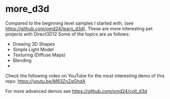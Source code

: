 # more_d3d
Compared to the beginning level samples I started with, (see https://github.com/omd24/learn_d3d),
These are more interesting pet projects with Direct3D12 
Some of the topics are as follows:
- Drawing 3D Shapes
- Simple Light Model
- Texturing (Diffuse Maps)
- Blending
- 
Check the following video on YouTube for the most interesting demo of this repo:
https://youtu.be/M83ZnZqGhdA

For more advanced demos see https://github.com/omd24/coll_d3d
